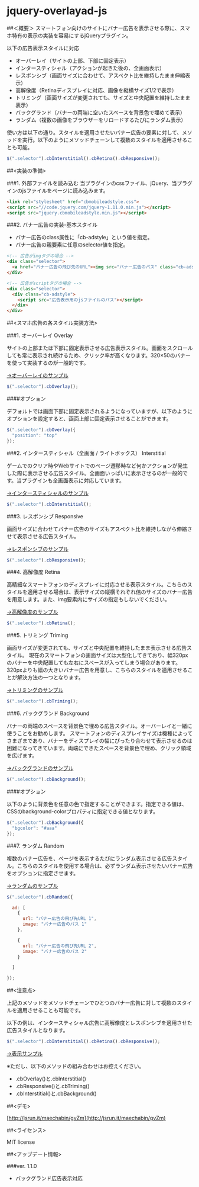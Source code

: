 # jquery-overlayad-js

##＜概要＞
スマートフォン向けのサイトにバナー広告を表示させる際に、スマホ特有の表示の実装を容易にするjQueryプラグイン。

以下の広告表示スタイルに対応

  - オーバーレイ（サイトの上部、下部に固定表示）
  - インタースティシャル（アクションが起きた後の、全画面表示）
  - レスポンシブ（画面サイズに合わせて、アスペクト比を維持したまま伸縮表示）
  - 高解像度（Retinaディスプレイに対応、画像を縦横サイズ1/2で表示）
  - トリミング（画面サイズが変更されても、サイズと中央配置を維持したまま表示）
  - バックグランド（バナーの両端に空いたスペースを背景色で埋めて表示）
  - ランダム（複数の画像をブラウザーをリロードするたびにランダム表示）

使い方は以下の通り。スタイルを適用させたいバナー広告の要素に対して、メソッドを実行。以下のようにメソッドチェーンして複数のスタイルを適用させることも可能。
```js
$(".selector").cbInterstitial().cbRetina().cbResponsive();
```

##<実装の準備>

###1. 外部ファイルを読み込む
当プラグインのcssファイル、jQuery、当プラグインのjsファイルをページに読み込みます。
```html
<link rel="stylesheet" href="cbmobileadstyle.css">
<script src="//code.jquery.com/jquery-1.11.0.min.js"></script>
<script src="jquery.cbmobileadstyle.min.js"></script>
```

###2. バナー広告の実装-基本スタイル

  - バナー広告のclass属性に「cb-adstyle」という値を指定。
  - バナー広告の親要素に任意のselector値を指定。

```html
<!-- 広告がimgタグの場合 -->
<div class="selector">
  <a href="バナー広告の飛び先のURL"><img src="バナー広告のパス" class="cb-adstyle"></a>
</div>
```

```html
<!-- 広告がscriptタグの場合 -->
<div class="selector">
  <div class="cb-adstyle">
    <script src="広告表示用のjsファイルのパス"></script>
  </div>
</div>
```

##<スマホ広告の各スタイル実装方法>

###1. オーバーレイ Overlay

サイトの上部または下部に固定表示させる広告表示スタイル。画面をスクロールしても常に表示され続けるため、クリック率が高くなります。320×50のバナーを使って実装するのが一般的です。

[→オーバーレイのサンプル](http://jsrun.it/maechabin/fO2S)

```js
$(".selector").cbOverlay();
```

####オプション

デフォルトでは画面下部に固定表示されるようになっていますが、以下のようにオプションを設定すると、画面上部に固定表示させることができます。

```js
$(".selector").cbOverlay({
  "position": "top"
});
```

###2. インタースティシャル（全画面 / ライトボックス） Interstitial

ゲームでのクリア時やWebサイトでのページ遷移時など何かアクションが発生した際に表示させる広告スタイル。全画面いっぱいに表示させるのが一般的です。当プラグインも全画面表示に対応しています。

[→インタースティシャルのサンプル](http://jsrun.it/maechabin/awaV)

```js
$(".selector").cbInterstitial();
```


###3. レスポンシブ Responsive

画面サイズに合わせてバナー広告のサイズもアスペクト比を維持しながら伸縮させて表示させる広告スタイル。

[→レスポンシブのサンプル](http://jsrun.it/maechabin/yjvd)

```js
$(".selector").cbResponsive();
```


###4. 高解像度 Retina

高精細なスマートフォンのディスプレイに対応させる表示スタイル。こちらのスタイルを適用させる場合は、表示サイズの縦横それぞれ倍のサイズのバナー広告を用意します。また、img要素内にサイズの指定もしないでください。

[→高解像度のサンプル](http://jsrun.it/maechabin/r3ic)

```js
$(".selector").cbRetina();
```

###5. トリミング Triming

画面サイズが変更されても、サイズと中央配置を維持したまま表示させる広告スタイル。
現在のスマートフォンの画面サイズは大型化してきており、幅320pxのバナーを中央配置しても左右にスペースが入ってしまう場合があります。320pxよりも幅の大きいバナー広告を用意し、こちらのスタイルを適用させることが解決方法の一つとなります。

[→トリミングのサンプル](http://jsrun.it/maechabin/yJdT)

```js
$(".selector").cbTriming();
```

###6. バックグランド Background

バナーの両端のスペースを背景色で埋める広告スタイル。オーバーレイと一緒に使うことをお勧めします。
スマートフォンのディスプレイサイズは機種によってさまざまであり、バナーをディスプレイの幅にぴったり合わせて表示させるのは困難になってきています。両端にできたスペースを背景色で埋め、クリック領域を広げます。

[→バックグランドのサンプル](http://jsrun.it/maechabin/4Pthv)

```js
$(".selector").cbBackground();
```

####オプション

以下のように背景色を任意の色で指定することができます。指定できる値は、CSSのbackground-colorプロパティに指定できる値となります。
```js
$(".selector").cbBackground({
  "bgcolor": "#aaa"
});
```

###7. ランダム Random

複数のバナー広告を、ページを表示するたびにランダム表示させる広告スタイル。こちらのスタイルを使用する場合は、必ずランダム表示させたいバナー広告をオプションに指定させます。

[→ランダムのサンプル](http://jsrun.it/maechabin/rQit)

```js
$(".selector").cbRandom({

  ad: [
    {
      url: "バナー広告の飛び先URL 1",
      image: "バナー広告のパス 1"
    },

    {
      url: "バナー広告の飛び先URL 2",
      image: "バナー広告のパス 2"
    }

  ]

});
```

##<注意点>

上記のメソッドをメソッドチェーンでひとつのバナー広告に対して複数のスタイルを適用させることも可能です。

以下の例は、インタースティシャル広告に高解像度とレスポンシブを適用させた広告スタイルとなります。
```js
$(".selector").cbInterstitial().cbRetina().cbResponsive();
```

[→表示サンプル](http://jsrun.it/maechabin/hv4Z)

※ただし、以下のメソッドの組み合わせはお控えください。

- .cbOverlay()と.cbInterstitial()
- .cbResponsive()と.cbTriming()
- .cbInterstitial()と.cbBackground()

##<デモ>

[http://jsrun.it/maechabin/gvZm](http://jsrun.it/maechabin/gvZm)


##<ライセンス>

MIT license

##<アップデート情報>

###ver. 1.1.0
- バックグランド広告表示対応

